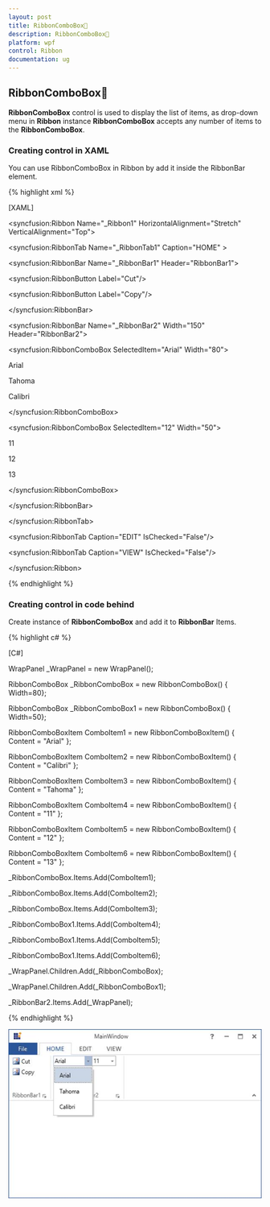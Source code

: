 ```yaml
---
layout: post
title: RibbonComboBox
description: RibbonComboBox
platform: wpf
control: Ribbon
documentation: ug
---
```

## RibbonComboBox

**RibbonComboBox** control is used to display the list of items, as drop-down menu in **Ribbon** instance **RibbonComboBox** accepts any number of items to the **RibbonComboBox**.

### Creating control in XAML

You can use RibbonComboBox in Ribbon by add it inside the RibbonBar element.

{% highlight xml %}

[XAML]

<syncfusion:Ribbon Name="_Ribbon1" HorizontalAlignment="Stretch" VerticalAlignment="Top">

<syncfusion:RibbonTab Name="_RibbonTab1" Caption="HOME"  >

<syncfusion:RibbonBar Name="_RibbonBar1" Header="RibbonBar1">

<syncfusion:RibbonButton   Label="Cut"/>

<syncfusion:RibbonButton   Label="Copy"/>

</syncfusion:RibbonBar>

<syncfusion:RibbonBar Name="_RibbonBar2" Width="150" Header="RibbonBar2">     

<WrapPanel>

<syncfusion:RibbonComboBox SelectedItem="Arial" Width="80">

<ComboBoxItem>Arial</ComboBoxItem>

<ComboBoxItem>Tahoma</ComboBoxItem>

<ComboBoxItem>Calibri</ComboBoxItem>

</syncfusion:RibbonComboBox>

<syncfusion:RibbonComboBox SelectedItem="12" Width="50">

<ComboBoxItem>11</ComboBoxItem>

<ComboBoxItem>12</ComboBoxItem>

<ComboBoxItem>13</ComboBoxItem>

</syncfusion:RibbonComboBox>

</WrapPanel>

</syncfusion:RibbonBar>         

</syncfusion:RibbonTab>

<syncfusion:RibbonTab Caption="EDIT"  IsChecked="False"/>

<syncfusion:RibbonTab Caption="VIEW"  IsChecked="False"/>

</syncfusion:Ribbon>



{% endhighlight %}

### Creating control in code behind			

Create instance of **RibbonComboBox** and add it to **RibbonBar** Items.

{% highlight c# %}

[C#]

WrapPanel _WrapPanel = new WrapPanel();

RibbonComboBox _RibbonComboBox = new RibbonComboBox() { Width=80};

RibbonComboBox _RibbonComboBox1 = new RibbonComboBox() { Width=50};

RibbonComboBoxItem ComboItem1 = new RibbonComboBoxItem() { Content = "Arial" };

RibbonComboBoxItem ComboItem2 = new RibbonComboBoxItem() { Content = "Calibri" };

RibbonComboBoxItem ComboItem3 = new RibbonComboBoxItem() { Content = "Tahoma" };

RibbonComboBoxItem ComboItem4 = new RibbonComboBoxItem() { Content = "11" };

RibbonComboBoxItem ComboItem5 = new RibbonComboBoxItem() { Content = "12" };

RibbonComboBoxItem ComboItem6 = new RibbonComboBoxItem() { Content = "13" };     

_RibbonComboBox.Items.Add(ComboItem1);

_RibbonComboBox.Items.Add(ComboItem2);

_RibbonComboBox.Items.Add(ComboItem3);

_RibbonComboBox1.Items.Add(ComboItem4);

_RibbonComboBox1.Items.Add(ComboItem5);

_RibbonComboBox1.Items.Add(ComboItem6);

_WrapPanel.Children.Add(_RibbonComboBox);

_WrapPanel.Children.Add(_RibbonComboBox1);

_RibbonBar2.Items.Add(_WrapPanel);



{% endhighlight %}

![](RibbonComboBox_images/RibbonComboBox_img1.jpeg)


